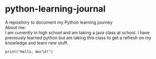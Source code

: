 # python-learning-journal
A repository to document my Python learning journey<br />
About me:<br />
I am currently in high school and am taking a java class at school. I have previously learned python but am taking this class to get a refresh on my knowledge and learn new stuff.<br />
```
print("Hello, World!")
```
